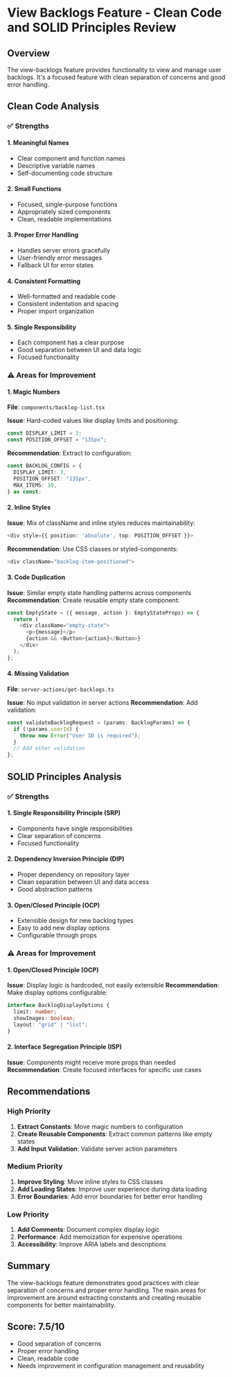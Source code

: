 # View Backlogs Feature - Clean Code and SOLID Principles Review

## Overview

The view-backlogs feature provides functionality to view and manage user backlogs. It's a focused feature with clean separation of concerns and good error handling.

## Clean Code Analysis

### ✅ Strengths

#### 1. **Meaningful Names**

- Clear component and function names
- Descriptive variable names
- Self-documenting code structure

#### 2. **Small Functions**

- Focused, single-purpose functions
- Appropriately sized components
- Clean, readable implementations

#### 3. **Proper Error Handling**

- Handles server errors gracefully
- User-friendly error messages
- Fallback UI for error states

#### 4. **Consistent Formatting**

- Well-formatted and readable code
- Consistent indentation and spacing
- Proper import organization

#### 5. **Single Responsibility**

- Each component has a clear purpose
- Good separation between UI and data logic
- Focused functionality

### ⚠️ Areas for Improvement

#### 1. **Magic Numbers**

**File**: `components/backlog-list.tsx`

**Issue**: Hard-coded values like display limits and positioning:

```typescript
const DISPLAY_LIMIT = 3;
const POSITION_OFFSET = "135px";
```

**Recommendation**: Extract to configuration:

```typescript
const BACKLOG_CONFIG = {
  DISPLAY_LIMIT: 3,
  POSITION_OFFSET: "135px",
  MAX_ITEMS: 10,
} as const;
```

#### 2. **Inline Styles**

**Issue**: Mix of className and inline styles reduces maintainability:

```typescript
<div style={{ position: 'absolute', top: POSITION_OFFSET }}>
```

**Recommendation**: Use CSS classes or styled-components:

```typescript
<div className="backlog-item-positioned">
```

#### 3. **Code Duplication**

**Issue**: Similar empty state handling patterns across components
**Recommendation**: Create reusable empty state component:

```typescript
const EmptyState = ({ message, action }: EmptyStateProps) => {
  return (
    <div className="empty-state">
      <p>{message}</p>
      {action && <Button>{action}</Button>}
    </div>
  );
};
```

#### 4. **Missing Validation**

**File**: `server-actions/get-backlogs.ts`

**Issue**: No input validation in server actions
**Recommendation**: Add validation:

```typescript
const validateBacklogRequest = (params: BacklogParams) => {
  if (!params.userId) {
    throw new Error("User ID is required");
  }
  // Add other validation
};
```

## SOLID Principles Analysis

### ✅ Strengths

#### 1. **Single Responsibility Principle (SRP)**

- Components have single responsibilities
- Clear separation of concerns
- Focused functionality

#### 2. **Dependency Inversion Principle (DIP)**

- Proper dependency on repository layer
- Clean separation between UI and data access
- Good abstraction patterns

#### 3. **Open/Closed Principle (OCP)**

- Extensible design for new backlog types
- Easy to add new display options
- Configurable through props

### ⚠️ Areas for Improvement

#### 1. **Open/Closed Principle (OCP)**

**Issue**: Display logic is hardcoded, not easily extensible
**Recommendation**: Make display options configurable:

```typescript
interface BacklogDisplayOptions {
  limit: number;
  showImages: boolean;
  layout: "grid" | "list";
}
```

#### 2. **Interface Segregation Principle (ISP)**

**Issue**: Components might receive more props than needed
**Recommendation**: Create focused interfaces for specific use cases

## Recommendations

### High Priority

1. **Extract Constants**: Move magic numbers to configuration
2. **Create Reusable Components**: Extract common patterns like empty states
3. **Add Input Validation**: Validate server action parameters

### Medium Priority

1. **Improve Styling**: Move inline styles to CSS classes
2. **Add Loading States**: Improve user experience during data loading
3. **Error Boundaries**: Add error boundaries for better error handling

### Low Priority

1. **Add Comments**: Document complex display logic
2. **Performance**: Add memoization for expensive operations
3. **Accessibility**: Improve ARIA labels and descriptions

## Summary

The view-backlogs feature demonstrates good practices with clear separation of concerns and proper error handling. The main areas for improvement are around extracting constants and creating reusable components for better maintainability.

## Score: 7.5/10

- Good separation of concerns
- Proper error handling
- Clean, readable code
- Needs improvement in configuration management and reusability
